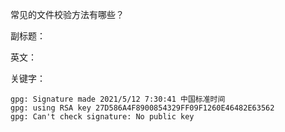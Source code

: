 常见的文件校验方法有哪些？

副标题：

英文：

关键字：







```
gpg: Signature made 2021/5/12 7:30:41 中国标准时间
gpg: using RSA key 27D586A4F8900854329FF09F1260E46482E63562
gpg: Can't check signature: No public key
```


